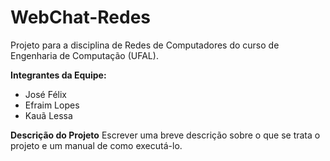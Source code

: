 # WebChat-Redes
Projeto para a disciplina de Redes de Computadores do curso de Engenharia de Computação (UFAL).

**Integrantes da Equipe:**
  - José Félix
  - Efraim Lopes
  - Kauã Lessa

**Descrição do Projeto**
Escrever uma breve descrição sobre o que se trata o projeto e um manual de como executá-lo.
